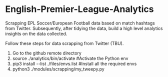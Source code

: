 # English-Premier-League-Analytics
Scrapping EPL Soccer/European Football data based on match hashtags from Twitter. Subsequently, after tidying the data, build a high level analytics insights on the data collected. 


Follow these steps for data scrapping from Twitter (TBU). 

1. Go to the github remote directory
2. source ./analytics/bin/activate #Activate the Python env
3. pip3 install --list ./files/envs.list #Install all the required envs
4. python3 ./modules/scrapping/my_tweepy.py
